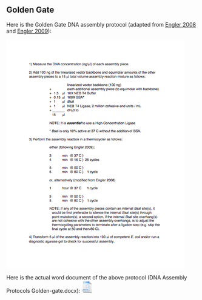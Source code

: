 ## Golden Gate

Here is the Golden Gate DNA assembly protocol (adapted from [Engler 2008](http://www.plosone.org/article/info%3Adoi%2F10.1371%2Fjournal.pone.0003647) and [Engler 2009](http://www.plosone.org/article/info%3Adoi%2F10.1371%2Fjournal.pone.0005553)):

![Golden Gate](../../images/DNA_Assembly_Protocol.png)

Here is the actual word document of the above protocol (DNA Assembly Protocols Golden-gate.docx):
[![](../../images/docIcon.png)](../../documents/DNA_Assembly_Protocol2.docx)